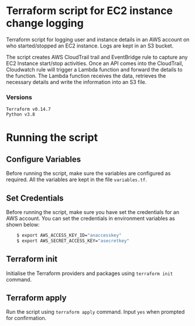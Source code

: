 # Terraform script for EC2 instance change logging
Terraform script for logging user and instance details in an AWS account on who started/stopped an EC2 instance. Logs are kept in an S3 bucket.

The script creates AWS CloudTrail trail and EventBridge rule to capture any EC2 Instance start/stop activities. Once an API comes into the CloudTrail, Cloudwatch rule will trigger a Lambda function and forward the details to the function. The Lambda function receives the data, retrieves the necessary details and write the information into an S3 file.

### Versions
`Terraform v0.14.7` <br>
`Python v3.8` <br>

# Running the script

## Configure Variables
Before running the script, make sure the variables are configured as required. All the variables are kept in the file `variables.tf`.

## Set Credentials
Before running the script, make sure you have set the credentials for an AWS account. You can set the credentials in environment variables as shown below:
```bash
    $ export AWS_ACCESS_KEY_ID="anaccesskey"
    $ export AWS_SECRET_ACCESS_KEY="asecretkey"
```

## Terraform init
Initialise the Terraform providers and packages using `terraform init` command.

## Terraform apply
Run the script using `terraform apply` command. Input `yes` when prompted for confirmation.
